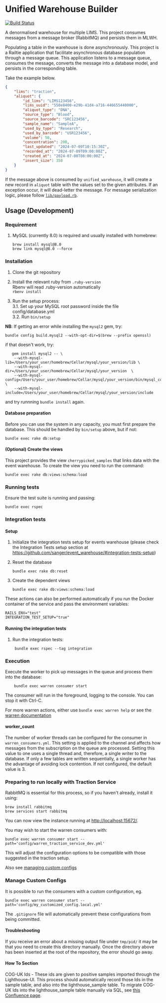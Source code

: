 # Unified Warehouse Builder

[![Build Status](https://travis-ci.org/sanger/unified_warehouse.svg?branch=develop)](https://travis-ci.org/sanger/unified_warehouse)

A denormalised warehouse for multiple LIMS. This project consumes messages from a message broker (RabbitMQ) and persists them in MLWH.

Populating a table in the warehouse is done asynchronously. This project is a Railtie application that facilitate asynchronous database population through a message queue. This application listens to a message queue, consumes the message, converts the message into a database model, and persists in the corresponding table. 

Take the example below.

```json
{
    "lims": "traction",
    "aliquot": {
        "id_lims": "LIMS123456",
        "lims_uuid": "550e8400-e29b-41d4-a716-446655440000",
        "aliquot_type": "DNA",
        "source_type": "Blood",
        "source_barcode": "SRC123456",
        "sample_name": "SampleA",
        "used_by_type": "Research",
        "used_by_barcode": "USR123456",
        "volume": 50,
        "concentration": 200,
        "last_updated": "2024-07-09T10:15:30Z",
        "recorded_at": "2024-07-09T09:00:00Z",
        "created_at": "2024-07-08T08:00:00Z",
        "insert_size": 350
    }
}
```

If the message above is consumed by `unified_warehouse`, it will create a new record in `aliquot` table with the values set to the given attributes. If an exception occur, it will dead-letter the message. For message serialization logic, please follow [`lib/payload.rb`](https://github.com/sanger/unified_warehouse/blob/beea89418cc1987c426e7967b7c13ff9218b51fb/lib/payload.rb#L31-L33).

## Usage (Development)

### Requirement

1. MySQL (currently 8.0) is required and usually installed with homebrew:

       brew install mysql@8.0
       brew link mysql@8.0 --force

### Installation

1. Clone the git repository
2. Install the relevant ruby from `.ruby-version`  
    Rbenv will read .ruby-version automatically   
   `rbenv install`

3. Run the setup process:  
    3.1. Set up your MySQL root password inside the file config/database.yml  
    3.2. Run `bin/setup ` 

**NB**: If getting an error while installing the `mysql2` gem, try:

    bundle config build.mysql2 --with-opt-dir=$(brew --prefix openssl)
    
if that doesn't work, try:

       gem install mysql2 -- \
        --with-mysql-lib=/Users/your_user/homebrew/Cellar/mysql/your_version/lib \
        --with-mysql-dir=/Users/your_user/homebrew/Cellar/mysql/your_version  \
        --with-mysql-config=/Users/your_user/homebrew/Cellar/mysql/your_version/bin/mysql_config \
        --with-mysql-include=/Users/your_user/homebrew/Cellar/mysql/your_version/include

and try runnning `bundle install` again.

#### Database preparation

Before you can use the system in any capacity, you must first prepare the database.
This should be handled by `bin/setup` above, but if not:

    bundle exec rake db:setup

#### (Optional) Create the views

This project provides the view `cherrypicked_samples` that links data with
the event warehouse. To create the view you need to run the command:

    bundle exec rake db:views:schema:load

### Running tests

Ensure the test suite is running and passing:

    bundle exec rspec

### Integration tests

#### Setup

1. Initialize the integration tests setup for events warehouse (please check the
   Integration Tests setup section at <https://github.com/sanger/event_warehouse/#integration-tests-setup>)

2. Reset the database

       bundle exec rake db:reset

3. Create the dependent views

       bundle exec rake db:views:schema:load

These actions can also be performed automatically if you run the Docker container of the service
and pass the environment variables:

    RAILS_ENV="test"
    INTEGRATION_TEST_SETUP="true"

#### Running the integration tests

1. Run the integration tests:

        bundle exec rspec --tag integration

### Execution

Execute the worker to pick up messages in the queue and process them into the
database:

        bundle exec warren consumer start

The consumer will run in the foreground, logging to the console. You can stop it with Ctrl-C.

For more warren actions, either use `bundle exec warren help` or see the
[warren documentation](https://rubydoc.info/gems/sanger_warren)

#### worker_count

The number of worker threads can be configured for the consumer in
`warren_consumers.yml`. This setting is applied to the channel and affects how
messages from the subscription on the queue are processed. Setting this value
to one uses a single thread and, therefore, a single writer to the database. If
only a few tables are written sequentially, a single worker has the advantage
of avoiding lock contention. If not configured, the default value is 3.

### Preparing to run locally with Traction Service

RabbitMQ is essential for this process, so if you haven't already, install it using:

    brew install rabbitmq
    brew services start rabbitmq

You can now view the instance running at [http://localhost:15672/](http://localhost:15672/).

You may wish to start the warren consumers with:

    bundle exec warren consumer start --path='config/warren_traction_service_dev.yml'

This will adjust the configuration options to be compatible with those suggested in the traction setup.

Also see [managing custom configs](#manage-custom-configs)

### Manage Custom Configs

It is possible to run the consumers with a custom configuration, eg.

    bundle exec warren consumer start --path='config/my_customized_config.local.yml'

The `.gitignore` file will automatically prevent these configurations from being committed.

#### Troubleshooting

If you receive an error about a missing output file under `tmp/pid/` it may be that you need to create this directory manually.
Once the directory above has been inserted at the root of the repository, the error should go away.

#### How To Section

COG-UK Ids - These ids are given to positive samples imported through the Lighthouse-UI. This process should automatically record those Ids in the sample table, and also into the lighthouse_sample table.
To migrate COG-UK Ids into the lighthouse_sample table manually via SQL, see [this Confluence page](https://ssg-confluence.internal.sanger.ac.uk/display/PSD/How+to+migrate+Cog+UK+IDs+into+the+lighthouse_sample+table).
